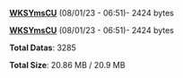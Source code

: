 [**WKSYmsCU**](/data/WKSYmsCU.txt) (08/01/23 - 06:51)- 2424 bytes

[**WKSYmsCU**](/data/WKSYmsCU.txt) (08/01/23 - 06:51)- 2424 bytes

**Total Datas**: 3285

**Total Size**: 20.86 MB / 20.9 MB